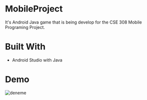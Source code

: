 # MobileProject

It's Android Java game that is being develop for the CSE 308 Mobile Programing Project. 

# Built With

- Android Studio with Java

# Demo 
![deneme]([url=https://www.hizliresim.com/1dr3gcq][img]https://i.hizliresim.com/1dr3gcq.PNG[/img][/url])
